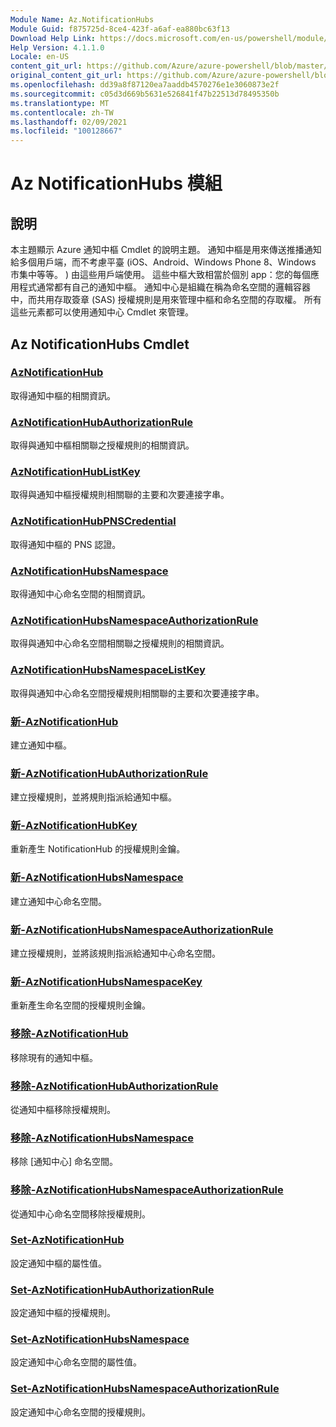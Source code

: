 ```yaml
---
Module Name: Az.NotificationHubs
Module Guid: f875725d-8ce4-423f-a6af-ea880bc63f13
Download Help Link: https://docs.microsoft.com/en-us/powershell/module/az.notificationhubs
Help Version: 4.1.1.0
Locale: en-US
content_git_url: https://github.com/Azure/azure-powershell/blob/master/src/NotificationHubs/NotificationHubs/help/Az.NotificationHubs.md
original_content_git_url: https://github.com/Azure/azure-powershell/blob/master/src/NotificationHubs/NotificationHubs/help/Az.NotificationHubs.md
ms.openlocfilehash: dd39a8f87120ea7aaddb4570276e1e3060873e2f
ms.sourcegitcommit: c05d3d669b5631e526841f47b22513d78495350b
ms.translationtype: MT
ms.contentlocale: zh-TW
ms.lasthandoff: 02/09/2021
ms.locfileid: "100128667"
---
```

# Az NotificationHubs 模組
## 說明
本主題顯示 Azure 通知中樞 Cmdlet 的說明主題。 通知中樞是用來傳送推播通知給多個用戶端，而不考慮平臺 (iOS、Android、Windows Phone 8、Windows 市集中等等。 ) 由這些用戶端使用。 這些中樞大致相當於個別 app：您的每個應用程式通常都有自己的通知中樞。 通知中心是組織在稱為命名空間的邏輯容器中，而共用存取簽章 (SAS) 授權規則是用來管理中樞和命名空間的存取權。 所有這些元素都可以使用通知中心 Cmdlet 來管理。

## Az NotificationHubs Cmdlet
### [AzNotificationHub](Get-AzNotificationHub.md)
取得通知中樞的相關資訊。

### [AzNotificationHubAuthorizationRule](Get-AzNotificationHubAuthorizationRule.md)
取得與通知中樞相關聯之授權規則的相關資訊。

### [AzNotificationHubListKey](Get-AzNotificationHubListKey.md)
取得與通知中樞授權規則相關聯的主要和次要連接字串。

### [AzNotificationHubPNSCredential](Get-AzNotificationHubPNSCredential.md)
取得通知中樞的 PNS 認證。

### [AzNotificationHubsNamespace](Get-AzNotificationHubsNamespace.md)
取得通知中心命名空間的相關資訊。

### [AzNotificationHubsNamespaceAuthorizationRule](Get-AzNotificationHubsNamespaceAuthorizationRule.md)
取得與通知中心命名空間相關聯之授權規則的相關資訊。

### [AzNotificationHubsNamespaceListKey](Get-AzNotificationHubsNamespaceListKey.md)
取得與通知中心命名空間授權規則相關聯的主要和次要連接字串。

### [新-AzNotificationHub](New-AzNotificationHub.md)
建立通知中樞。

### [新-AzNotificationHubAuthorizationRule](New-AzNotificationHubAuthorizationRule.md)
建立授權規則，並將規則指派給通知中樞。

### [新-AzNotificationHubKey](New-AzNotificationHubKey.md)
重新產生 NotificationHub 的授權規則金鑰。

### [新-AzNotificationHubsNamespace](New-AzNotificationHubsNamespace.md)
建立通知中心命名空間。

### [新-AzNotificationHubsNamespaceAuthorizationRule](New-AzNotificationHubsNamespaceAuthorizationRule.md)
建立授權規則，並將該規則指派給通知中心命名空間。

### [新-AzNotificationHubsNamespaceKey](New-AzNotificationHubsNamespaceKey.md)
重新產生命名空間的授權規則金鑰。

### [移除-AzNotificationHub](Remove-AzNotificationHub.md)
移除現有的通知中樞。

### [移除-AzNotificationHubAuthorizationRule](Remove-AzNotificationHubAuthorizationRule.md)
從通知中樞移除授權規則。

### [移除-AzNotificationHubsNamespace](Remove-AzNotificationHubsNamespace.md)
移除 [通知中心] 命名空間。

### [移除-AzNotificationHubsNamespaceAuthorizationRule](Remove-AzNotificationHubsNamespaceAuthorizationRule.md)
從通知中心命名空間移除授權規則。

### [Set-AzNotificationHub](Set-AzNotificationHub.md)
設定通知中樞的屬性值。

### [Set-AzNotificationHubAuthorizationRule](Set-AzNotificationHubAuthorizationRule.md)
設定通知中樞的授權規則。

### [Set-AzNotificationHubsNamespace](Set-AzNotificationHubsNamespace.md)
設定通知中心命名空間的屬性值。

### [Set-AzNotificationHubsNamespaceAuthorizationRule](Set-AzNotificationHubsNamespaceAuthorizationRule.md)
設定通知中心命名空間的授權規則。


